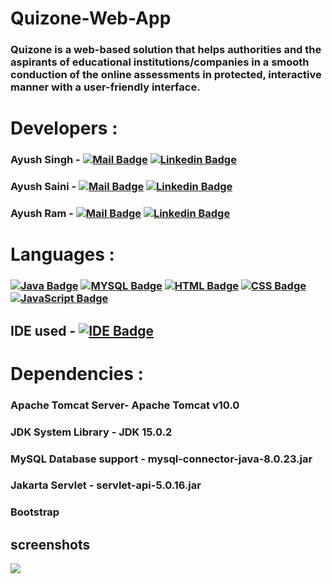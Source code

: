 # Quizone-Web-App
### Quizone is a web-based solution that helps authorities and the aspirants of educational institutions/companies in a smooth conduction of the online assessments in protected, interactive manner with a user-friendly interface.

# Developers :
### Ayush Singh - [![Mail Badge](https://img.shields.io/badge/-undiscovered_genius-darkgreen?style=flat&labelColor=darkgreen&logo=github&logoColor=white)](https://github.com/undiscovered-genius)  [![Linkedin Badge](https://img.shields.io/badge/-Ayush_Singh-0e76a8?style=flat&labelColor=0e76a8&logo=linkedin&logoColor=white)](https://www.linkedin.com/in/-ayush-kumar-singh/)
### Ayush Saini - [![Mail Badge](https://img.shields.io/badge/-ayushsaini1607-darkgreen?style=flat&labelColor=darkgreen&logo=github&logoColor=white)](https://github.com/ayushsaini1607)  [![Linkedin Badge](https://img.shields.io/badge/-Ayush_Saini-0e76a8?style=flat&labelColor=0e76a8&logo=linkedin&logoColor=white)](https://www.linkedin.com/in/ayush-saini-408201bb/) 
### Ayush Ram - [![Mail Badge](https://img.shields.io/badge/-MrCipher691-darkgreen?style=flat&labelColor=darkgreen&logo=github&logoColor=white)](https://github.com/MrCipher691)  [![Linkedin Badge](https://img.shields.io/badge/-Ayush_Ram-0e76a8?style=flat&labelColor=0e76a8&logo=linkedin&logoColor=white)](https://www.linkedin.com/in/ayush-ram/)

# Languages : 
### [![Java Badge](https://img.shields.io/badge/Java-0175C2?style=for-the-badge&logo=java&logoColor=white)](#)    [![MYSQL Badge](https://img.shields.io/badge/MySQL-00000F?style=for-the-badge&logo=mysql&logoColor=white)](#)     [![HTML Badge](https://img.shields.io/badge/HTML-E34F26?style=for-the-badge&logo=html5&logoColor=white)](#)     [![CSS Badge](https://img.shields.io/badge/CSS-239120?&style=for-the-badge&logo=css3&logoColor=white)](#)     [![JavaScript Badge](https://img.shields.io/badge/JavaScript-F7DF1E?style=for-the-badge&logo=javascript&logoColor=black)](#)    

## IDE used - [![IDE Badge](https://img.shields.io/badge/Eclipse-2C2255?style=for-the-badge&logo=eclipse&logoColor=white)](#)

# Dependencies :
### Apache Tomcat Server- Apache Tomcat v10.0
### JDK System Library - JDK 15.0.2
### MySQL Database support - mysql-connector-java-8.0.23.jar
### Jakarta Servlet - servlet-api-5.0.16.jar
### Bootstrap

## screenshots
<img src='res\night.gif' class="center">
